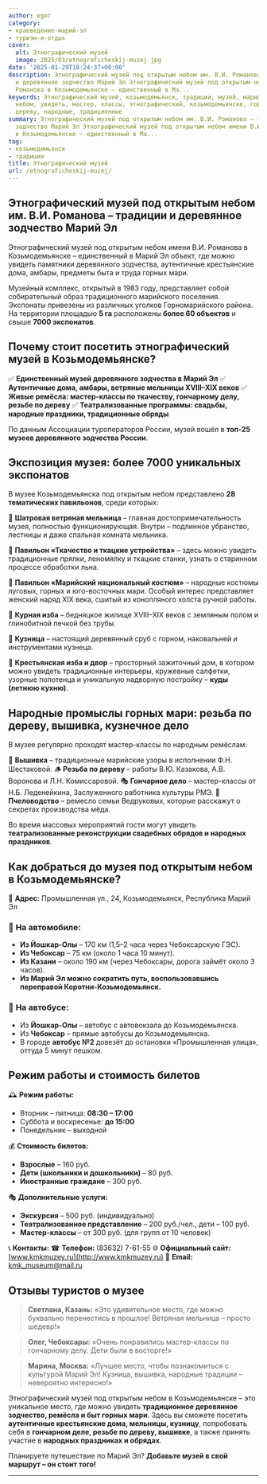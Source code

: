 ```yaml
---
author: egor
category:
- краеведение-марий-эл
- туризм-и-отдых
cover:
  alt: Этнографический музей
  image: 2025/01/etnograficheskij-muzej.jpg
date: '2025-01-29T18:24:37+00:00'
description: Этнографический музей под открытым небом им. В.И. Романова – традиции
  и деревянное зодчество Марий Эл Этнографический музей под открытым небом имени В.И.
  Романова в Козьмодемьянске – единственный в Ма...
keywords: Этнографический музей, козьмодемьянск, традиции, музей, марий, руб, открытым,
  небом, увидеть, мастер, классы, этнографический, козьмодемьянске, горных, мари,
  дереву, народные, традиционные
summary: Этнографический музей под открытым небом им. В.И. Романова – традиции и деревянное
  зодчество Марий Эл Этнографический музей под открытым небом имени В.И. Романова
  в Козьмодемьянске – единственный в Ма...
tag:
- козьмодемьянск
- традиции
title: Этнографический музей
url: /etnograficheskij-muzej/
---
```


## **Этнографический музей под открытым небом им. В.И. Романова – традиции и деревянное зодчество Марий Эл**

Этнографический музей под открытым небом имени В.И. Романова в Козьмодемьянске – единственный в Марий Эл объект, где можно увидеть памятники деревянного зодчества, аутентичные крестьянские дома, амбары, предметы быта и труда горных мари.

Музейный комплекс, открытый в 1983 году, представляет собой собирательный образ традиционного марийского поселения. Экспонаты привезены из различных уголков Горномарийского района. На территории площадью **5 га** расположены **более 60 объектов** и свыше **7000 экспонатов**.

## **Почему стоит посетить этнографический музей в Козьмодемьянске?**

✅ **Единственный музей деревянного зодчества в Марий Эл**
✅ **Аутентичные дома, амбары, ветряные мельницы XVIII–XIX веков**
✅ **Живые ремёсла: мастер-классы по ткачеству, гончарному делу, резьбе по дереву**
✅ **Театрализованные программы: свадьбы, народные праздники, традиционные обряды**

По данным Ассоциации туроператоров России, музей вошёл в **топ-25 музеев деревянного зодчества России**.

## **Экспозиция музея: более 7000 уникальных экспонатов**

В музее Козьмодемьянска под открытым небом представлено **28 тематических павильонов**, среди которых:

🔹 **Шатровая ветряная мельница** – главная достопримечательность музея, полностью функционирующая. Внутри – подлинное убранство, лестницы и даже спальная комната мельника.

🔹 **Павильон «Ткачество и ткацкие устройства»** – здесь можно увидеть традиционные прялки, леномялку и ткацкие станки, узнать о старинном процессе обработки льна.

🔹 **Павильон «Марийский национальный костюм»** – народные костюмы луговых, горных и юго-восточных мари. Особый интерес представляет женский наряд XIX века, сшитый из конопляного холста ручной работы.

🔹 **Курная изба** – бедняцкое жилище XVIII–XIX веков с земляным полом и глинобитной печкой без трубы.

🔹 **Кузница** – настоящий деревянный сруб с горном, наковальней и инструментами кузнеца.

🔹 **Крестьянская изба и двор** – просторный зажиточный дом, в котором можно увидеть традиционные интерьеры, кружевные салфетки, узорные полотенца и уникальную надворную постройку – **куды (летнюю кухню)**.

## **Народные промыслы горных мари: резьба по дереву, вышивка, кузнечное дело**

В музее регулярно проходят мастер-классы по народным ремёслам:

🧵 **Вышивка** – традиционные марийские узоры в исполнении Ф.Н. Шестаковой.
🪵 **Резьба по дереву** – работы В.Ю. Казакова, А.В. Воронова и Л.Н. Комиссаровой.
🎭 **Гончарное дело** – мастер-классы от Н.Б. Леденейкина, Заслуженного работника культуры РМЭ.
🐝 **Пчеловодство** – ремесло семьи Ведруковых, которые расскажут о секретах производства мёда.

Во время массовых мероприятий гости могут увидеть **театрализованные реконструкции свадебных обрядов и народных праздников**.

## **Как добраться до музея под открытым небом в Козьмодемьянске?**

📍 **Адрес:** Промышленная ул., 24, Козьмодемьянск, Республика Марий Эл

### 🚗 **На автомобиле:**

- **Из Йошкар-Олы** – 170 км (1,5–2 часа через Чебоксарскую ГЭС).
- **Из Чебоксар** – 75 км (около 1 часа 10 минут).
- **Из Казани** – около 190 км (через Чебоксары, дорога займёт около 3 часов).
- **Из Марий Эл можно сократить путь, воспользовавшись переправой Коротни-Козьмодемьянск.**

### 🚌 **На автобусе:**

- Из **Йошкар-Олы** – автобус с автовокзала до Козьмодемьянска.
- Из **Чебоксар** – прямые автобусы до Козьмодемьянска.
- В городе **автобус №2** довезёт до остановки «Промышленная улица», оттуда 5 минут пешком.

## **Режим работы и стоимость билетов**

🕰 **Режим работы:**

- Вторник – пятница: **08:30 – 17:00**
- Суббота и воскресенье: **до 15:00**
- Понедельник – выходной

💰 **Стоимость билетов:**

- **Взрослые** – 160 руб.
- **Дети (школьники и дошкольники)** – 80 руб.
- **Иностранные граждане** – 300 руб.

🎭 **Дополнительные услуги:**

- **Экскурсия** – 500 руб. (индивидуально)
- **Театрализованное представление** – 200 руб./чел., дети – 100 руб.
- **Мастер-классы** – от 300 руб. (для групп от 10 человек)

📞 **Контакты:**
☎ **Телефон:** (83632) 7-61-55
🌐 **Официальный сайт:** [www.kmkmuzey.ru](http://www.kmkmuzey.ru)
📧 **Email:** [kmk\_museum@mail.ru](mailto:kmk_museum@mail.ru)

## **Отзывы туристов о музее**

> **Светлана, Казань:** «Это удивительное место, где можно буквально перенестись в прошлое! Ветряная мельница – просто шедевр!»

> **Олег, Чебоксары:** «Очень понравились мастер-классы по гончарному делу. Дети были в восторге!»

> **Марина, Москва:** «Лучшее место, чтобы познакомиться с культурой Марий Эл! Кузница, вышивка, народные традиции – невероятно интересно!»

Этнографический музей под открытым небом в Козьмодемьянске – это уникальное место, где можно увидеть **традиционное деревянное зодчество, ремёсла и быт горных мари**. Здесь вы сможете посетить **аутентичные крестьянские дома, мельницы, кузницу**, попробовать себя в **гончарном деле, резьбе по дереву, вышивке**, а также принять участие в **народных праздниках и обрядах**.

Планируете путешествие по Марий Эл? **Добавьте музей в свой маршрут – он стоит того!**

* * *